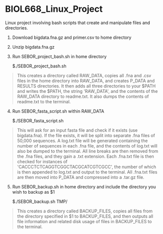 # BIOL668_Linux_Project
Linux project involving bash scripts that create and manipulate files and directories.

1. Download bigdata.fna.gz and primer.csv to home directory
2. Unzip bigdata.fna.gz
3. Run SEBOR_project_bash.sh in home directory

    $./SEBOR_project_bash.sh
>This creates a directory called RAW_DATA, copies all .fna and .csv files in the home directory into RAW_DATA, and creates P_DATA and RESULTS directories. It then adds all three directories to your $PATH and writes the $PATH, the string 'RAW_DATA', and the contents of the RAW_DATA directory to readme.txt. It also dumps the contents of readme.txt to the terminal.
4. Run SEBOR_fasta_script.sh within RAW_DATA

    $./SEBOR_fasta_script.sh
>This will ask for an input fasta file and check if it exists (use bigdata.fna). If the file exists, it will be split into separate .fna files of 50,000 sequences. A log.txt file will be generated containing the number of sequences in each .fna file, and the contents of log.txt will also be dumped to the terminal. All line breaks are then removed from the .fna files, and they gain a .txt extension. Each .fna.txt file is then checked for instances of 'CACCCTCTCAGGTCGGCTACGCATCGTCGCC', the number of which is then appended to log.txt and output to the terminal. All .fna.txt files are then moved into P_DATA and compressed into a .tar.gz file.
5. Run SEBOR_backup.sh in home directory and include the directory you wish to backup as $1

    $./SEBOR_backup.sh TMP/
>This creates a directory called BACKUP_FILES, copies all files from the directory specified in $1 to BACKUP_FILES, and then outputs all file information and related disk usage of files in BACKUP_FILES to the terminal.

